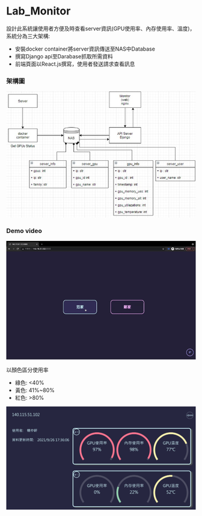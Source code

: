 # Lab_Monitor  

設計此系統讓使用者方便及時查看server資訊(GPU使用率、內存使用率、溫度)，系統分為三大架構:  
* 安裝docker container將server資訊傳送至NAS中Database
* 撰寫Django api至Darabase抓取所需資料
* 前端頁面以React.js撰寫，使用者發送請求查看訊息  

### 架構圖
![image](https://github.com/ych861031/Lab_Monitor/blob/main/架構圖.jpg)  

### Demo video
![image](https://github.com/ych861031/Lab_Monitor/blob/main/Lab_Monitor.gif)  

以顏色區分使用率  
* 綠色: <40%  
* 黃色: 41%~80%  
* 紅色: >80%  

![image](https://github.com/ych861031/Lab_Monitor/blob/main/demoIMG.jpg)
